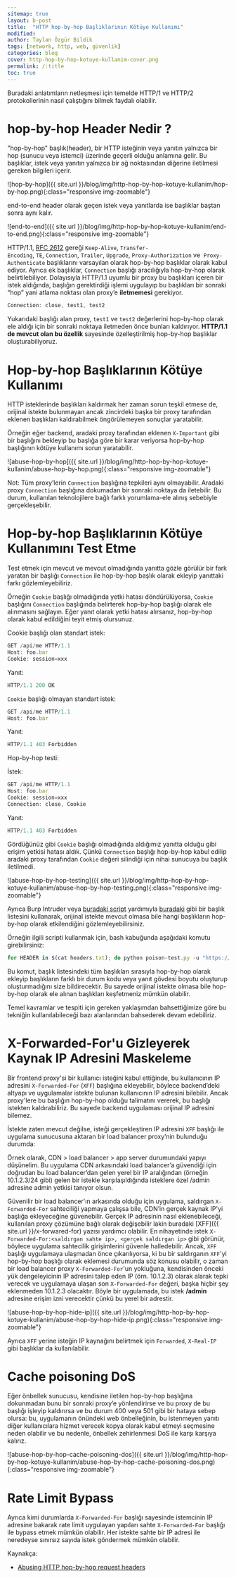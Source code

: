 ```yaml
---
sitemap: true
layout: b-post
title:  "HTTP hop-by-hop Başlıklarının Kötüye Kullanımı"
modified:
author: Taylan Özgür Bildik
tags: [network, http, web, güvenlik]
categories: blog 
cover: http-hop-by-hop-kotuye-kullanim-cover.png
permalink: /:title
toc: true
---
```


Buradaki anlatımların netleşmesi için temelde HTTP/1 ve HTTP/2 protokollerinin nasıl çalıştığını bilmek faydalı olabilir. 

# hop-by-hop Header Nedir ?

"hop-by-hop" başlık(header), bir HTTP isteğinin veya yanıtın yalnızca bir hop (sunucu veya istemci) üzerinde geçerli olduğu anlamına gelir. Bu başlıklar, istek veya yanıtın yalnızca bir ağ noktasından diğerine iletilmesi gereken bilgileri içerir. 

![hop-by-hop]({{ site.url }}/blog/img/http-hop-by-hop-kotuye-kullanim/hop-by-hop.png){:class="responsive img-zoomable"}

end-to-end header olarak geçen istek veya yanıtlarda ise başlıklar baştan sonra aynı kalır.

![end-to-end]({{ site.url }}/blog/img/http-hop-by-hop-kotuye-kullanim/end-to-end.png){:class="responsive img-zoomable"}

HTTP/1.1, [RFC 2612](https://tools.ietf.org/html/rfc2616#section-13.5.1) gereği `Keep-Alive`, `Transfer-Encoding`, `TE`, `Connection`, `Trailer`, `Upgrade`, `Proxy-Authorization` ve  `Proxy-Authenticate` başlıklarını varsayılan olarak hop-by-hop başlıklar olarak kabul ediyor. Ayrıca ek başlıklar, `Connection` başlığı aracılığıyla hop-by-hop olarak belirtilebiliyor.  Dolayısıyla HTTP/1.1 uyumlu bir proxy bu başlıkları içeren bir istek aldığında, başlığın gerektirdiği işlemi uygulayıp bu başlıkları bir sonraki “hop” yani atlama noktası olan proxy’e **iletmemesi** gerekiyor. 

```jsx
Connection: close, test1, test2
```

Yukarıdaki başlığı alan proxy, `test1` ve `test2` değerlerini hop-by-hop olarak ele aldığı için bir sonraki noktaya iletmeden önce bunları kaldırıyor. **HTTP/1.1 de mevcut olan bu özellik** sayesinde özelleştirilmiş hop-by-hop başlıklar oluşturabiliyoruz.

# Hop-by-hop Başlıklarının Kötüye Kullanımı

HTTP isteklerinde başlıkları kaldırmak her zaman sorun teşkil etmese de, orijinal istekte bulunmayan ancak zincirdeki başka bir proxy tarafından eklenen başlıkları kaldırabilmek öngörülemeyen sonuçlar yaratabilir. 

Örneğin eğer backend, aradaki proxy tarafından eklenen `X-Important` gibi bir başlığını bekleyip bu başlığa göre bir karar veriyorsa hop-by-hop başlığının kötüye kullanımı sorun yaratabilir.

![abuse-hop-by-hop]({{ site.url }}/blog/img/http-hop-by-hop-kotuye-kullanim/abuse-hop-by-hop.png){:class="responsive img-zoomable"}

Not: Tüm proxy’lerin `Connection` başlığına tepkileri aynı olmayabilir. Aradaki proxy `Connection` başlığına dokumadan bir sonraki noktaya da iletebilir. Bu durum, kullanılan teknolojilere bağlı farklı yorumlama-ele alınış sebebiyle gerçekleşebilir.

# Hop-by-hop Başlıklarının Kötüye Kullanımını Test Etme

Test etmek için mevcut ve mevcut olmadığında yanıtta gözle görülür bir fark yaratan bir başlığı `Connection` ile hop-by-hop başlık olarak ekleyip yanıttaki farkı gözlemleyebiliriz. 

Örneğin `Cookie` başlığı olmadığında yetki hatası döndürülüyorsa, `Cookie` başlığını `Connection` başlığında belirterek hop-by-hop başlığı olarak ele alınmasını sağlayın. Eğer yanıt olarak yetki hatası alırsanız, hop-by-hop olarak kabul edildiğini teyit etmiş olursunuz.

Cookie başlığı olan standart istek:

```jsx
GET /api/me HTTP/1.1
Host: foo.bar
Cookie: session=xxx
```

Yanıt:

```jsx
HTTP/1.1 200 OK
```

`Cookie` başlığı olmayan standart  istek:

```jsx
GET /api/me HTTP/1.1
Host: foo.bar
```

Yanıt:

```jsx
HTTP/1.1 403 Forbidden
```

Hop-by-hop testi:

İstek:

```jsx
GET /api/me HTTP/1.1
Host: foo.bar
Cookie: session=xxx
Connection: close, Cookie
```

Yanıt:

```jsx
HTTP/1.1 403 Forbidden
```

Gördüğünüz gibi `Cookie` başlığı olmadığında aldığımız yanıtta olduğu gibi erişim yetkisi hatası aldık. Çünkü `Connection` başlığı hop-by-hop kabul edilip aradaki proxy tarafından `Cookie` değeri silindiği için nihai sunucuya bu başlık iletilmedi.

![abuse-hop-by-hop-testing]({{ site.url }}/blog/img/http-hop-by-hop-kotuye-kullanim/abuse-hop-by-hop-testing.png){:class="responsive img-zoomable"}

Ayrıca Burp Intruder veya [buradaki script](https://gist.github.com/ndavison/298d11b3a77b97c908d63a345d3c624d) yardımıyla [buradaki](https://github.com/danielmiessler/SecLists/blob/master/Discovery/Web-Content/BurpSuite-ParamMiner/lowercase-headers) gibi bir başlık listesini kullanarak, orijinal istekte mevcut olmasa bile hangi başlıkların hop-by-hop olarak etkilendiğini gözlemleyebilirsiniz. 

Örneğin ilgili scripti kullanmak için, bash kabuğunda aşağıdaki komutu girebilirsiniz:

```jsx
for HEADER in $(cat headers.txt); do python poison-test.py -u "https://target" -x "$HEADER"; sleep 1; done
```

Bu komut, başlık listesindeki tüm başlıkları sırasıyla hop-by-hop olarak ekleyip başlıkların farklı bir durum kodu veya yanıt gövdesi boyutu oluşturup oluşturmadığını size bildirecektir. Bu sayede orijinal istekte olmasa bile hop-by-hop olarak ele alınan başlıkları keşfetmeniz mümkün olabilir. 

Temel kavramlar ve tespiti için gereken yaklaşımdan bahsettiğimize göre bu tekniğin kullanılabileceği bazı alanlarından bahsederek devam edebiliriz. 

# X-Forwarded-For'u Gizleyerek Kaynak IP Adresini Maskeleme

Bir frontend proxy'si bir kullanıcı isteğini kabul ettiğinde, bu kullanıcının IP adresini `X-Forwarded-For` (`XFF`) başlığına ekleyebilir, böylece backend’deki altyapı ve uygulamalar istekte bulunan kullanıcının IP adresini bilebilir. Ancak proxy'lere bu başlığın hop-by-hop olduğu talimatını vererek, bu başlığı istekten kaldırabiliriz. Bu sayede backend uygulaması orijinal IP adresini bilemez.

İstekte zaten mevcut değilse, isteği gerçekleştiren IP adresini `XFF` başlığı ile uygulama sunucusuna aktaran bir load balancer proxy’nin bulunduğu durumda:

Örnek olarak, CDN > load balancer > app server durumundaki yapıyı düşünelim. Bu uygulama CDN arkasındaki load balancer’a güvendiği için doğrudan bu load balancer’dan gelen yerel bir IP aralığından (örneğin 10.1.2.3/24 gibi) gelen bir istekle karşılaşıldığında isteklere özel /admin adresine admin yetkisi tanıyor olsun. 

Güvenilir bir load balancer'ın arkasında olduğu için uygulama, saldırgan `X-Forwarded-For` sahteciliği yapmaya çalışsa bile, CDN’in gerçek kaynak IP'yi başlığa ekleyeceğine güvenebilir. Gerçek IP adresinin nasıl eklenebileceği, kullanılan proxy çözümüne bağlı olarak değişebilir lakin buradaki [XFF]({{ site.url }}/x-forwared-for) yazısı yardımcı olabilir. En nihayetinde istek `X-Forwarded-For:<saldırgan sahte ip>, <gerçek saldırgan ip>` gibi görünür, böylece uygulama sahtecilik girişimlerini güvenle halledebilir. Ancak, `XFF` başlığı uygulamaya ulaşmadan önce çıkarılıyorsa, ki bu bir saldırganın `XFF`'yi hop-by-hop başlığı olarak eklemesi durumunda söz konusu olabilir, o zaman bir load balancer proxy  `X-Forwarded-For`'un yokluğuna, kendisinden önceki yük dengeleyicinin IP adresini talep eden IP (örn. 10.1.2.3) olarak alarak tepki verecek ve uygulamaya ulaşan son `X-Forwarded-For` değeri, başka hiçbir şey eklenmeden 10.1.2.3 olacaktır. Böyle bir uygulamada, bu istek **/admin** adresine erişim izni verecektir çünkü bu yerel bir adrestir.

![abuse-hop-by-hop-hide-ip]({{ site.url }}/blog/img/http-hop-by-hop-kotuye-kullanim/abuse-hop-by-hop-hide-ip.png){:class="responsive img-zoomable"}

Ayrıca `XFF` yerine isteğin IP kaynağını belirtmek için   `Forwarded`, `X-Real-IP` gibi başlıklar da kullanılabilir. 

# Cache poisoning DoS

Eğer önbellek sunucusu, kendisine iletilen hop-by-hop başlığına dokunmadan bunu bir sonraki proxy’e yönlendirirse ve bu proxy de bu başlığı işleyip kaldırırsa ve bu durum 400 veya 501 gibi bir hataya sebep olursa: bu, uygulamanın önündeki web önbelleğinin, bu istenmeyen yanıtı diğer kullanıcılara hizmet verecek kopya olarak kabul etmeyi seçmesine neden olabilir ve bu nedenle, önbellek zehirlenmesi DoS ile karşı karşıya kalırız.

![abuse-hop-by-hop-cache-poisoning-dos]({{ site.url }}/blog/img/http-hop-by-hop-kotuye-kullanim/abuse-hop-by-hop-cache-poisoning-dos.png){:class="responsive img-zoomable"}

# Rate Limit Bypass

Ayrıca kimi durumlarda `X-Forwarded-For` başlığı sayesinde istemcinin IP adresine bakarak rate limit uygulayan yapıları sahte `X-Forwarded-For` başlığı ile bypass etmek mümkün olabilir. Her istekte sahte bir IP adresi ile neredeyse sınırsız sayıda istek göndermek mümkün olabilir.

Kaynakça:

- [Abusing HTTP hop-by-hop request headers](https://nathandavison.com/blog/abusing-http-hop-by-hop-request-headers)